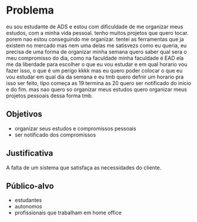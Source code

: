 # Problema

eu sou estudante de ADS e estou com dificuldade de me organizar meus estudos, com a minha vida pessoal. tenho muitos projetos que quero tocar. porem nao estou conseguindo me organizar. tentei as ferramentas que ja existem no mercado mas nem uma delas me satisvezs como eu queria, eu precisa de uma forma de organizar minha semana quero saber qual sera o meu compromisso do dia, como na faculdade minha faculdade é EAD ela me da liberdade para escolher o que eu vou estudar e em qual horario vou fazer isso, o que é um perigo kkkk mas eu quero poder colocar o que eu vou estudar em qual dia da semana e eu tmb quero defnir um horario pra isso ser feito, tipo começa as 19 termina as 20 quero ser notificado do inicio e do fim. mas nao quero so organizar meus estudos quero organizar meus projetos pessoais dessa forma tmb.

## Objetivos

- organizar seus estudos e compromissos pessoais
- ser notificado dos compromissos

## Justificativa

A falta de um sistema que satisfaça as necessidades do cliente.

## Público-alvo

- estudantes
- autonomos
- profissionais que trabalham em home office
